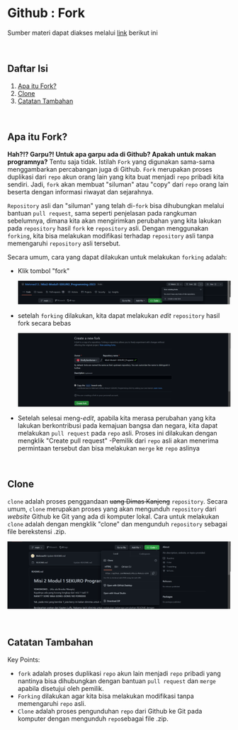 # Github : Fork
Sumber materi dapat diakses melalui [link](https://www.youtube.com/watch?v=8rry2ncZmfg&list=PLFIM0718LjIVknj6sgsSceMqlq242-jNf&index=4) berikut ini

<p>&nbsp;</p>

## Daftar Isi

1. [Apa itu Fork?](#apa-itu-fork-)
2. [Clone](#clone-)
3. [Catatan Tambahan](#catatan-tambahan-)

<p>&nbsp;</p>

## Apa itu Fork? <a name = "Fork"></a>

**Hah?!? Garpu?! Untuk apa garpu ada di Github? Apakah untuk makan programnya?** Tentu saja tidak. Istilah `Fork` yang digunakan sama-sama menggambarkan percabangan juga di Github. `Fork` merupakan proses duplikasi dari `repo` akun orang lain yang kita buat menjadi `repo` pribadi kita sendiri. Jadi, `fork` akan membuat "siluman" atau "copy" dari `repo` orang lain beserta dengan informasi riwayat dan sejarahnya.

`Repository` asli dan "siluman" yang telah di-`fork` bisa dihubungkan melalui bantuan `pull request`, sama seperti penjelasan pada rangkuman sebelumnya, dimana kita akan mengirimkan perubahan yang kita lakukan pada `repository` hasil `fork` ke `repository` asli. Dengan menggunakan `forking`, kita bisa melakukan modifikasi terhadap `repository` asli tanpa memengaruhi `repository` asli tersebut.

Secara umum, cara yang dapat dilakukan untuk melakukan `forking` adalah:
- Klik tombol "fork"

    ![Create Fork](screenshot\createfork.png)

- setelah `forking` dilakukan, kita dapat melakukan *edit* `repository` hasil fork secara bebas

    ![Create Fork Information](screenshot\createforkinfo.png)

- Setelah selesai meng-*edit*, apabila kita merasa perubahan yang kita lakukan berkontribusi pada kemajuan bangsa dan negara, kita dapat melakukan `pull request` pada `repo` asli. Proses ini dilakukan dengan mengklik "Create pull request"
-Pemilik dari `repo` asli akan menerima permintaan tersebut dan bisa melakukan `merge` ke `repo` aslinya

<p>&nbsp;</p>

## Clone <a name = "Clone"></a>

`clone` adalah proses penggandaan ~~uang Dimas Kanjeng~~ `repository`. Secara umum, `clone` merupakan proses yang akan mengunduh `repository` dari *website* Github ke Git yang ada di komputer lokal. Cara untuk melakukan `clone` adalah dengan mengklik "clone" dan mengunduh `repository` sebagai file berekstensi .zip.

![Clone](screenshot\clone.png)

<p>&nbsp;</p>

## Catatan Tambahan <a name = "CT"></a>

Key Points:

- `fork` adalah proses duplikasi `repo` akun lain menjadi `repo` pribadi yang nantinya bisa dihubungkan dengan bantuan `pull request` dan `merge `apabila disetujui oleh pemilik.
- `Forking` dilakukan agar kita bisa melakukan modifikasi tanpa memengaruhi `repo` asli.
- `Clone` adalah proses pengunduhan `repo` dari Github ke Git pada komputer dengan mengunduh `repo`sebagai file .zip.